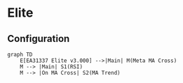 # Elite

## Configuration

```mermaid
graph TD
    E[EA31337 Elite v3.000] -->|Main| M(Meta MA Cross)
    M --> |Main| S1(RSI)
    M --> |On MA Cross| S2(MA Trend)
```